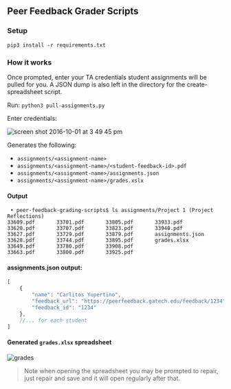 ## Peer Feedback Grader Scripts

### Setup

`pip3 install -r requirements.txt`

### How it works

Once prompted, enter your TA credentials student assignments will be pulled for you.  A JSON dump is also left in the directory for the create-spreadsheet script.

Run: `python3 pull-assignments.py`

Enter credentials:

![screen shot 2016-10-01 at 3 49 45 pm](https://github.gatech.edu/storage/user/4328/files/c632130e-87ee-11e6-8e3f-3d5ad516e4c2)


Generates the following:
- `assignments/<assignment-name>`
- `assignments/<assignment-name>/<student-feedback-id>.pdf`
- `assignments/<assignment-name>/assignments.json`
- `assignments/<assignment-name>/grades.xslx`

#### Output
```shell
 • peer-feedback-grading-scripts$ ls assignments/Project 1 (Project Reflections)
33609.pdf		33701.pdf		33805.pdf		33933.pdf
33620.pdf		33707.pdf		33823.pdf		33940.pdf
33627.pdf		33729.pdf		33879.pdf		assignments.json
33628.pdf		33744.pdf		33895.pdf		grades.xlsx
33649.pdf		33780.pdf		33908.pdf
33663.pdf		33800.pdf		33925.pdf
```

#### assignments.json output:
```js
[
    {
        "name": "Carlitos Yupertino",
        "feedback_url": "https://peerfeedback.gatech.edu/feedback/1234",
        "feedback_id": "1234"
    },
    //... for each student
]
```

#### Generated `grades.xlsx` spreadsheet

![grades](https://github.gatech.edu/storage/user/4328/files/504d754c-8803-11e6-8f91-6c14c535ac76)

> Note when opening the spreadsheet you may be prompted to repair, just repair and save and it will open regularly after that.

